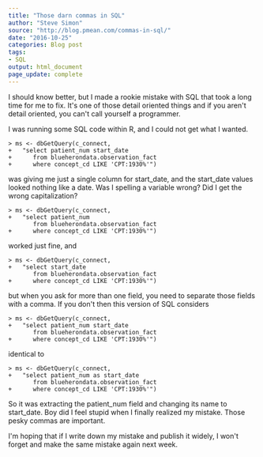 ```yaml
---
title: "Those darn commas in SQL"
author: "Steve Simon"
source: "http://blog.pmean.com/commas-in-sql/"
date: "2016-10-25"
categories: Blog post
tags:
- SQL
output: html_document
page_update: complete
---
```


I should know better, but I made a rookie mistake with SQL that took a long time for me to fix. It's one of those detail oriented things and if you aren't detail oriented, you can't call yourself a programmer.

<!---More--->

I was running some SQL code within R, and I could not get what I wanted.

```
> ms <- dbGetQuery(c_connect,
+   "select patient_num start_date
+      from blueherondata.observation_fact
+      where concept_cd LIKE 'CPT:1930%'")
```

was giving me just a single column for start_date, and the start_date values looked nothing like a date. Was I spelling a variable wrong? Did I get the wrong capitalization?

```
> ms <- dbGetQuery(c_connect,
+   "select patient_num
       from blueherondata.observation_fact
+      where concept_cd LIKE 'CPT:1930%'")
```

worked just fine, and

```
> ms <- dbGetQuery(c_connect,
+   "select start_date
       from blueherondata.observation_fact
+      where concept_cd LIKE 'CPT:1930%'")
```

but when you ask for more than one field, you need to separate those fields with a comma. If you don't then this version of SQL considers

```
> ms <- dbGetQuery(c_connect,
+   "select patient_num start_date
       from blueherondata.observation_fact
+      where concept_cd LIKE 'CPT:1930%'")
```

identical to

```
> ms <- dbGetQuery(c_connect,
+   "select patient_num as start_date
       from blueherondata.observation_fact
+      where concept_cd LIKE 'CPT:1930%'")
```

So it was extracting the patient_num field and changing its name to start_date. Boy did I feel stupid when I finally realized my mistake. Those pesky commas are important.

I'm hoping that if I write down my mistake and publish it widely, I won't forget and make the same mistake again next week.




